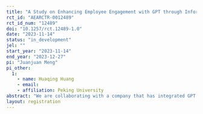 ```yaml
---
title: "A Study on Enhancing Employee Engagement with GPT through Information Provision"
rct_id: "AEARCTR-0012489"
rct_id_num: "12489"
doi: "10.1257/rct.12489-1.0"
date: "2023-11-14"
status: "in_development"
jel: ""
start_year: "2023-11-14"
end_year: "2023-12-27"
pi: "Juanjuan Meng"
pi_other:
  1:
    - name: Huaqing Huang
    - email: 
    - affiliation: Peking University
abstract: "We are collaborating with a company that has integrated GPT into its internal office systems, allowing employees to directly engage with GPT through a dialog box in office software. However, the current usage rate of GPT among employees is relatively low. We plan to increase employee utilization of GPT through three pieces of information: information on the productivity gain of using GPT; the expectation management of GPT and the effective prompt techniques. Each employee will randomly receive one of these pieces of information or receive no information. We will observe the usage patterns of GPT for each employee before and after receiving the information, as well as their subsequent job performance."
layout: registration
---
```


